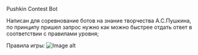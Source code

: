 Pushkin Contest Bot

Написан для соревнование ботов на знание творчества А.С.Пушкина, 
по принципу пришел запрос нужно как можно быстрее отдать ответ в соответствии с правилами уровня;

Правила игры:
![Image alt](https://github.com/vadia2pac/pushkin-contest-bot/raw/master/rules.PNG)